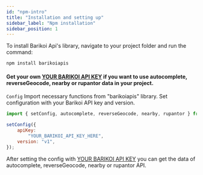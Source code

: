 ```yaml
---
id: "npm-intro"
title: "Installation and setting up"
sidebar_label: "Npm installation"
sidebar_position: 1
---
```


<head>
  <title>Barikoi Documentation</title>
</head>

To install Barikoi Api's library, navigate to your project folder and run the command:

```node
npm install barikoiapis
```

<h4> Get your own <a href="https://developer.barikoi.com/register" target="__blank">YOUR BARIKOI API KEY</a> if you want to use autocomplete, reverseGeocode, nearby or rupantor data in your project.</h4>

```Config``` Import necessary functions from "barikoiapis" library. Set configuration with your Barikoi API key and version.

```js
import { setConfig, autocomplete, reverseGeocode, nearby, rupantor } from "barikoiapis";

setConfig({
    apiKey:
        "YOUR_BARIKOI_API_KEY_HERE",
    version: "v1",
});
```
After setting the config with <a href="https://developer.barikoi.com/register" target="__blank">YOUR BARIKOI API KEY</a> you can get the data of autocomplete, reverseGeocode, nearby or rupantor API.
